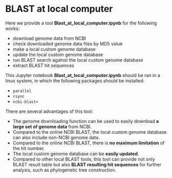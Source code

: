 # BLAST at local computer
Here we provide a tool **Blast_at_local_computer.ipynb** for the following works:
* download genome data from NCBI
* check downloaded genome data files by MD5 value
* make a local custom genome database
* update the local custom genome database
* run BLAST search against the local custom genome database
* extract BLAST hit sequences

This Jupyter notebook **Blast_at_local_computer.ipynb** should be ran in a linux system, in which the following packages should be installed:
* `parallel`
* `rsync` 
* `ncbi-blast+` 

There are several advantages of this tool:
* The genome downloading function can be used to easily download **a large set of genome data** from NCBI.
* Compared to the online NCBI BLAST, the local custom genome database can also include non-NCBI genome data.
* Compared to the online NCBI BLAST, there is **no maximum limitation** of the hit number. 
* The local custom genome database can be **easily updated**. 
* Compared to other local BLAST tools, this tool can provide not only BLAST result table but also **BLAST resulting hit sequences** for further analysis, such as phylogenetic tree construction. 
